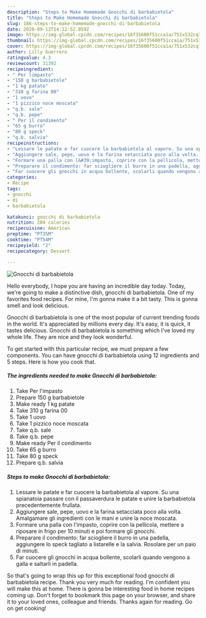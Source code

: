 ```yaml
---
description: "Steps to Make Homemade Gnocchi di barbabietola"
title: "Steps to Make Homemade Gnocchi di barbabietola"
slug: 166-steps-to-make-homemade-gnocchi-di-barbabietola
date: 2020-09-12T14:12:52.859Z
image: https://img-global.cpcdn.com/recipes/16f35600f51cca1a/751x532cq70/gnocchi-di-barbabietola-recipe-main-photo.jpg
thumbnail: https://img-global.cpcdn.com/recipes/16f35600f51cca1a/751x532cq70/gnocchi-di-barbabietola-recipe-main-photo.jpg
cover: https://img-global.cpcdn.com/recipes/16f35600f51cca1a/751x532cq70/gnocchi-di-barbabietola-recipe-main-photo.jpg
author: Lilly Guerrero
ratingvalue: 4.3
reviewcount: 31392
recipeingredient:
- " Per limpasto"
- "150 g barbabietole"
- "1 kg patate"
- "310 g farina 00"
- "1 uovo"
- "1 pizzico noce moscata"
- "q.b. sale"
- "q.b. pepe"
- " Per il condimento"
- "65 g burro"
- "80 g speck"
- "q.b. salvia"
recipeinstructions:
- "Lessare le patate e far cuocere la barbabietola al vapore. Su una spianatoia passare con il passaverdura le patate e unire la barbabietola precedentemente frullata."
- "Aggiungere sale, pepe, uovo e la farina setacciata poco alla volta. Amalgamare gli ingredienti con le mani e unire la noce moscata."
- "Formare una palla con l&#39;impasto, coprire con la pellicola, mettere a riposare in frigo per 10 minuti e poi formare gli gnocchi."
- "Preparare il condimento: far sciogliere il burro in una padella, aggiungere lo speck tagliato a listarelle e la salvia. Rosolare per un paio di minuti."
- "Far cuocere gli gnocchi in acqua bollente, scolarli quando vengono a galla e saltarli in padella."
categories:
- Recipe
tags:
- gnocchi
- di
- barbabietola

katakunci: gnocchi di barbabietola 
nutrition: 204 calories
recipecuisine: American
preptime: "PT35M"
cooktime: "PT54M"
recipeyield: "2"
recipecategory: Dessert

---
```



![Gnocchi di barbabietola](https://img-global.cpcdn.com/recipes/16f35600f51cca1a/751x532cq70/gnocchi-di-barbabietola-recipe-main-photo.jpg)

Hello everybody, I hope you are having an incredible day today. Today, we're going to make a distinctive dish, gnocchi di barbabietola. One of my favorites food recipes. For mine, I'm gonna make it a bit tasty. This is gonna smell and look delicious.



Gnocchi di barbabietola is one of the most popular of current trending foods in the world. It's appreciated by millions every day. It's easy, it is quick, it tastes delicious. Gnocchi di barbabietola is something which I've loved my whole life. They are nice and they look wonderful.


To get started with this particular recipe, we must prepare a few components. You can have gnocchi di barbabietola using 12 ingredients and 5 steps. Here is how you cook that.

<!--inarticleads1-->

##### The ingredients needed to make Gnocchi di barbabietola:

1. Take  Per l&#39;impasto
1. Prepare 150 g barbabietole
1. Make ready 1 kg patate
1. Take 310 g farina 00
1. Take 1 uovo
1. Take 1 pizzico noce moscata
1. Take q.b. sale
1. Take q.b. pepe
1. Make ready  Per il condimento
1. Take 65 g burro
1. Take 80 g speck
1. Prepare q.b. salvia




<!--inarticleads2-->

##### Steps to make Gnocchi di barbabietola:

1. Lessare le patate e far cuocere la barbabietola al vapore. Su una spianatoia passare con il passaverdura le patate e unire la barbabietola precedentemente frullata.
1. Aggiungere sale, pepe, uovo e la farina setacciata poco alla volta. Amalgamare gli ingredienti con le mani e unire la noce moscata.
1. Formare una palla con l&#39;impasto, coprire con la pellicola, mettere a riposare in frigo per 10 minuti e poi formare gli gnocchi.
1. Preparare il condimento: far sciogliere il burro in una padella, aggiungere lo speck tagliato a listarelle e la salvia. Rosolare per un paio di minuti.
1. Far cuocere gli gnocchi in acqua bollente, scolarli quando vengono a galla e saltarli in padella.




So that's going to wrap this up for this exceptional food gnocchi di barbabietola recipe. Thank you very much for reading. I'm confident you will make this at home. There is gonna be interesting food in home recipes coming up. Don't forget to bookmark this page on your browser, and share it to your loved ones, colleague and friends. Thanks again for reading. Go on get cooking!
